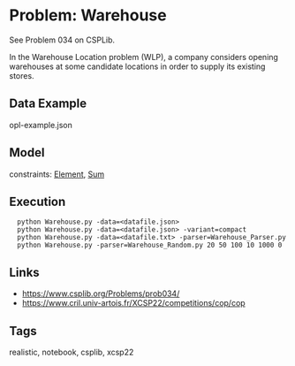 # Problem: Warehouse

See Problem 034 on CSPLib.

In the Warehouse Location problem (WLP), a company considers opening warehouses at some candidate locations in order to supply its existing stores.

## Data Example
  opl-example.json

## Model
  constraints: [Element](https://pycsp.org/documentation/constraints/Element), [Sum](https://pycsp.org/documentation/constraints/Sum)

## Execution
```
  python Warehouse.py -data=<datafile.json>
  python Warehouse.py -data=<datafile.json> -variant=compact
  python Warehouse.py -data=<datafile.txt> -parser=Warehouse_Parser.py
  python Warehouse.py -parser=Warehouse_Random.py 20 50 100 10 1000 0
```

## Links
  - https://www.csplib.org/Problems/prob034/
  - https://www.cril.univ-artois.fr/XCSP22/competitions/cop/cop

## Tags
  realistic, notebook, csplib, xcsp22
